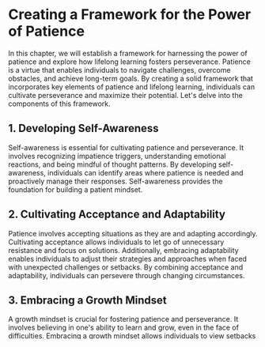 # Creating a Framework for the Power of Patience

In this chapter, we will establish a framework for harnessing the power of patience and explore how lifelong learning fosters perseverance. Patience is a virtue that enables individuals to navigate challenges, overcome obstacles, and achieve long-term goals. By creating a solid framework that incorporates key elements of patience and lifelong learning, individuals can cultivate perseverance and maximize their potential. Let's delve into the components of this framework.

## 1\. Developing Self-Awareness

Self-awareness is essential for cultivating patience and perseverance. It involves recognizing impatience triggers, understanding emotional reactions, and being mindful of thought patterns. By developing self-awareness, individuals can identify areas where patience is needed and proactively manage their responses. Self-awareness provides the foundation for building a patient mindset.

## 2\. Cultivating Acceptance and Adaptability

Patience involves accepting situations as they are and adapting accordingly. Cultivating acceptance allows individuals to let go of unnecessary resistance and focus on solutions. Additionally, embracing adaptability enables individuals to adjust their strategies and approaches when faced with unexpected challenges or setbacks. By combining acceptance and adaptability, individuals can persevere through changing circumstances.

## 3\. Embracing a Growth Mindset

A growth mindset is crucial for fostering patience and perseverance. It involves believing in one's ability to learn and grow, even in the face of difficulties. Embracing a growth mindset allows individuals to view setbacks as opportunities for improvement and maintain a commitment to lifelong learning. By approaching challenges with a growth mindset, individuals can stay resilient and persevere towards their goals.

## 4\. Setting Realistic Goals

Setting realistic and achievable goals is an integral part of the patience framework. Unrealistic expectations can lead to frustration and impatience. By setting goals that are attainable and time-bound, individuals can break their journey into manageable steps. This approach allows for steady progress, reinforcing patience and motivating continued perseverance.

## 5\. Practicing Gratitude and Mindfulness

Practicing gratitude and mindfulness cultivates a patient and positive mindset. Gratitude helps individuals appreciate the present moment and acknowledge progress, even during challenging times. Mindfulness encourages individuals to stay fully engaged in their experiences and manage stress effectively. By integrating gratitude and mindfulness into daily life, individuals can enhance patience and persevere through difficulties.

## 6\. Seeking Support and Building a Network

Seeking support from others is vital for maintaining patience and perseverance. Building a network of like-minded individuals provides encouragement, guidance, and accountability. Sharing experiences, seeking advice, and collaborating with others fosters resilience and underscores the importance of community in the patience framework. Support networks offer reassurance and motivation during challenging times.

## 7\. Continual Learning and Adaptation

Lifelong learning is a cornerstone of the patience framework. It involves a commitment to continually acquiring knowledge, developing skills, and seeking personal growth. Embracing learning as a lifelong journey allows individuals to adapt to changing circumstances, refine their strategies, and remain persistent in the pursuit of their goals. By fostering a thirst for knowledge, individuals can strengthen their patience and perseverance.

## 8\. Celebrating Small Victories

Recognizing and celebrating small victories along the path to achieving larger goals is an essential aspect of the patience framework. Acknowledging progress, no matter how small, boosts motivation, reinforces patience, and fuels perseverance. By celebrating these milestones, individuals maintain a positive outlook and sustain their commitment to long-term success.

## Conclusion

Creating a framework for the power of patience requires developing self-awareness, cultivating acceptance and adaptability, embracing a growth mindset, setting realistic goals, practicing gratitude and mindfulness, seeking support, continual learning and adaptation, and celebrating small victories. By implementing this framework, individuals can harness the power of patience and lifelong learning to cultivate perseverance, overcome challenges, and achieve their aspirations. Embrace the framework and unleash your potential for patience and perseverance as you navigate life's journey.

